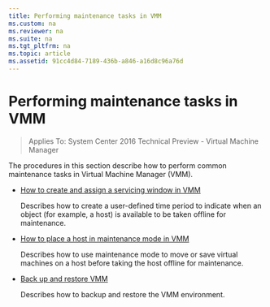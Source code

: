 ```yaml
---
title: Performing maintenance tasks in VMM
ms.custom: na
ms.reviewer: na
ms.suite: na
ms.tgt_pltfrm: na
ms.topic: article
ms.assetid: 91cc4d84-7189-436b-a846-a16d8c96a76d
---
```

# Performing maintenance tasks in VMM

>Applies To: System Center 2016 Technical Preview - Virtual Machine Manager

The procedures in this section describe how to perform common maintenance tasks in Virtual Machine Manager (VMM).

-   [How to create and assign a servicing window in VMM](How-to-create-and-assign-a-servicing-window-in-VMM.md)

    Describes how to create a user-defined time period to indicate when an object (for example, a host) is available to be taken offline for maintenance.

-   [How to place a host in maintenance mode in VMM](How-to-place-a-host-in-maintenance-mode-in-VMM.md)

    Describes how to use maintenance mode to move or save virtual machines on a host before taking the host offline for maintenance.

-   [Back up and restore VMM](Back-up-and-restore-VMM.md)

    Describes how to backup and restore the VMM environment.



